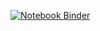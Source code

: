 [![Notebook Binder](https://mybinder.org/badge_logo.svg)](https://mybinder.org/v2/gh/z-a-f/Sparsifier/main)
